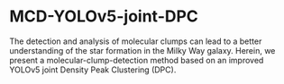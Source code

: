 # MCD-YOLOv5-joint-DPC
The detection and analysis of molecular clumps can lead to a better understanding of the star formation in the Milky Way galaxy. Herein, we present a molecular-clump-detection method based on an improved YOLOv5 joint Density Peak Clustering (DPC).
